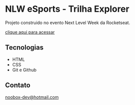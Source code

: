 # NLW eSports - Trilha Explorer

Projeto  construido no evento Next Level Week da Rocketseat.

[clique aqui para acessar](https://nooboxdev.github.io/nlw-esports/)

## Tecnologias

- HTML
- CSS
- Git e Github


## Contato

noobox-dev@hotmail.com
